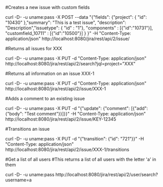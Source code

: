 #Creates a new issue with custom fields

curl -D- -u uname:pass -X POST --data "{\"fields\": {\"project\": { \"id\": \"10430\" },\"summary\": \"This is a test issue\", \"description\": \"Description\",\"issuetype\": { \"id\" : \"1\"}, \"components\" : [{\"id\":\"10731\"}], \"customfield_10711\" : [{\"id\":\"10500\"}] } }" -H "Content-Type: application/json" http://localhost:8080/jira/rest/api/2/issue/

#Returns all issues for XXX

curl -D- -u uname:pass -X PUT -d "Content-Type: application/json" http://localhost:8080/jira/rest/api/2/search?jql=project="XXX"

#Returns all information on an issue XXX-1

curl -D- -u uname:pass -X PUT -d "Content-Type: application/json" http://localhost:8080/jira/rest/api/2/issue/XXX-1

#Adds a comment to an existing issue

curl -D- -u uname:pass -X PUT -d "{\"update\": {\"comment\": [{\"add\": {\"body\": \"Test comment\"}}]}}" -H "Content-Type: application/json" http://localhost:8080/jira/rest/api/2/issue/KEY-12345

#Transitions an issue

curl -D- -u uname:pass -X PUT -d "{\"transition\": {\"id\": \"721\"}}" -H "Content-Type: application/json" http://localhost:8080/jira/rest/api/2/issue/XXX-1/transitions

#Get a list of all users
#This returns a list of all users with the letter 'a' in them 

curl -D- -u uname:pass http://localhost:8080/jira/rest/api/2/user/search?username=a